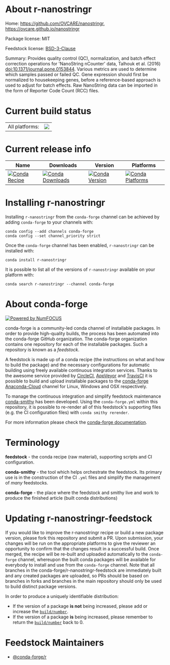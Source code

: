 About r-nanostringr
===================

Home: https://github.com/OVCARE/nanostringr, https://ovcare.github.io/nanostringr

Package license: MIT

Feedstock license: [BSD-3-Clause](https://github.com/conda-forge/r-nanostringr-feedstock/blob/master/LICENSE.txt)

Summary: Provides quality control (QC), normalization, and batch effect correction operations for 'NanoString nCounter' data, Talhouk et al. (2016) <doi:10.1371/journal.pone.0153844>.  Various metrics are used to determine which samples passed or failed QC.  Gene expression should first be normalized to housekeeping genes, before a reference-based approach is used to adjust for batch effects.  Raw NanoString data can be imported in the form of Reporter Code Count (RCC) files.

Current build status
====================


<table><tr><td>All platforms:</td>
    <td>
      <a href="https://dev.azure.com/conda-forge/feedstock-builds/_build/latest?definitionId=11381&branchName=master">
        <img src="https://dev.azure.com/conda-forge/feedstock-builds/_apis/build/status/r-nanostringr-feedstock?branchName=master">
      </a>
    </td>
  </tr>
</table>

Current release info
====================

| Name | Downloads | Version | Platforms |
| --- | --- | --- | --- |
| [![Conda Recipe](https://img.shields.io/badge/recipe-r--nanostringr-green.svg)](https://anaconda.org/conda-forge/r-nanostringr) | [![Conda Downloads](https://img.shields.io/conda/dn/conda-forge/r-nanostringr.svg)](https://anaconda.org/conda-forge/r-nanostringr) | [![Conda Version](https://img.shields.io/conda/vn/conda-forge/r-nanostringr.svg)](https://anaconda.org/conda-forge/r-nanostringr) | [![Conda Platforms](https://img.shields.io/conda/pn/conda-forge/r-nanostringr.svg)](https://anaconda.org/conda-forge/r-nanostringr) |

Installing r-nanostringr
========================

Installing `r-nanostringr` from the `conda-forge` channel can be achieved by adding `conda-forge` to your channels with:

```
conda config --add channels conda-forge
conda config --set channel_priority strict
```

Once the `conda-forge` channel has been enabled, `r-nanostringr` can be installed with:

```
conda install r-nanostringr
```

It is possible to list all of the versions of `r-nanostringr` available on your platform with:

```
conda search r-nanostringr --channel conda-forge
```


About conda-forge
=================

[![Powered by NumFOCUS](https://img.shields.io/badge/powered%20by-NumFOCUS-orange.svg?style=flat&colorA=E1523D&colorB=007D8A)](http://numfocus.org)

conda-forge is a community-led conda channel of installable packages.
In order to provide high-quality builds, the process has been automated into the
conda-forge GitHub organization. The conda-forge organization contains one repository
for each of the installable packages. Such a repository is known as a *feedstock*.

A feedstock is made up of a conda recipe (the instructions on what and how to build
the package) and the necessary configurations for automatic building using freely
available continuous integration services. Thanks to the awesome service provided by
[CircleCI](https://circleci.com/), [AppVeyor](https://www.appveyor.com/)
and [TravisCI](https://travis-ci.com/) it is possible to build and upload installable
packages to the [conda-forge](https://anaconda.org/conda-forge)
[Anaconda-Cloud](https://anaconda.org/) channel for Linux, Windows and OSX respectively.

To manage the continuous integration and simplify feedstock maintenance
[conda-smithy](https://github.com/conda-forge/conda-smithy) has been developed.
Using the ``conda-forge.yml`` within this repository, it is possible to re-render all of
this feedstock's supporting files (e.g. the CI configuration files) with ``conda smithy rerender``.

For more information please check the [conda-forge documentation](https://conda-forge.org/docs/).

Terminology
===========

**feedstock** - the conda recipe (raw material), supporting scripts and CI configuration.

**conda-smithy** - the tool which helps orchestrate the feedstock.
                   Its primary use is in the construction of the CI ``.yml`` files
                   and simplify the management of *many* feedstocks.

**conda-forge** - the place where the feedstock and smithy live and work to
                  produce the finished article (built conda distributions)


Updating r-nanostringr-feedstock
================================

If you would like to improve the r-nanostringr recipe or build a new
package version, please fork this repository and submit a PR. Upon submission,
your changes will be run on the appropriate platforms to give the reviewer an
opportunity to confirm that the changes result in a successful build. Once
merged, the recipe will be re-built and uploaded automatically to the
`conda-forge` channel, whereupon the built conda packages will be available for
everybody to install and use from the `conda-forge` channel.
Note that all branches in the conda-forge/r-nanostringr-feedstock are
immediately built and any created packages are uploaded, so PRs should be based
on branches in forks and branches in the main repository should only be used to
build distinct package versions.

In order to produce a uniquely identifiable distribution:
 * If the version of a package **is not** being increased, please add or increase
   the [``build/number``](https://docs.conda.io/projects/conda-build/en/latest/resources/define-metadata.html#build-number-and-string).
 * If the version of a package **is** being increased, please remember to return
   the [``build/number``](https://docs.conda.io/projects/conda-build/en/latest/resources/define-metadata.html#build-number-and-string)
   back to 0.

Feedstock Maintainers
=====================

* [@conda-forge/r](https://github.com/conda-forge/r/)

